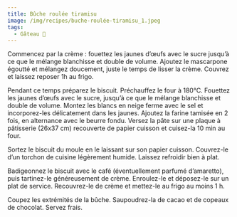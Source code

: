```yaml
---
title: Bûche roulée tiramisu
image: /img/recipes/buche-roulée-tiramisu_1.jpeg
tags:
  - Gâteau 🍰
---
```

Commencez par la crème : fouettez les jaunes d’œufs avec le sucre jusqu’à ce que le mélange blanchisse et double de volume. Ajoutez le mascarpone égoutté et mélangez doucement, juste le temps de lisser la crème. Couvrez et laissez reposer 1h au frigo.

Pendant ce temps préparez le biscuit. Préchauffez le four à 180°C. Fouettez les jaunes d’œufs avec le sucre, jusqu’à ce que le mélange blanchisse et double de volume. Montez les blancs en neige ferme avec le sel et incorporez-les délicatement dans les jaunes. Ajoutez la farine tamisée en 2 fois, en alternance avec le beurre fondu. Versez la pâte sur une plaque à pâtisserie (26x37 cm) recouverte de papier cuisson et cuisez-la 10 min au four.

Sortez le biscuit du moule en le laissant sur son papier cuisson. Couvrez-le d’un torchon de cuisine légèrement humide. Laissez refroidir bien à plat.

Badigeonnez le biscuit avec le café (éventuellement parfumé d’amaretto), puis tartinez-le généreusement de crème. Enroulez-le et déposez-le sur un plat de service. Recouvrez-le de crème et mettez-le au frigo au moins 1 h.

Coupez les extrémités de la bûche. Saupoudrez-la de cacao et de copeaux de chocolat. Servez frais.